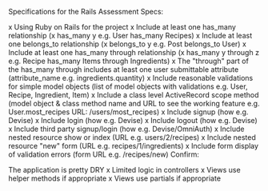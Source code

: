 Specifications for the Rails Assessment
Specs:

x Using Ruby on Rails for the project
x Include at least one has_many relationship (x has_many y e.g. User has_many Recipes)
x Include at least one belongs_to relationship (x belongs_to y e.g. Post belongs_to User)
x Include at least one has_many through relationship (x has_many y through z e.g. Recipe has_many Items through Ingredients)
x The "through" part of the has_many through includes at least one user submittable attribute (attribute_name e.g. ingredients.quantity)
x Include reasonable validations for simple model objects (list of model objects with validations e.g. User, Recipe, Ingredient, Item)
x Include a class level ActiveRecord scope method (model object & class method name and URL to see the working feature e.g. User.most_recipes URL: /users/most_recipes)
x Include signup (how e.g. Devise)
x Include login (how e.g. Devise)
x Include logout (how e.g. Devise)
x Include third party signup/login (how e.g. Devise/OmniAuth)
x Include nested resource show or index (URL e.g. users/2/recipes)
x Include nested resource "new" form (URL e.g. recipes/1/ingredients)
x Include form display of validation errors (form URL e.g. /recipes/new)
Confirm:

 The application is pretty DRY
x Limited logic in controllers
x Views use helper methods if appropriate
x Views use partials if appropriate
